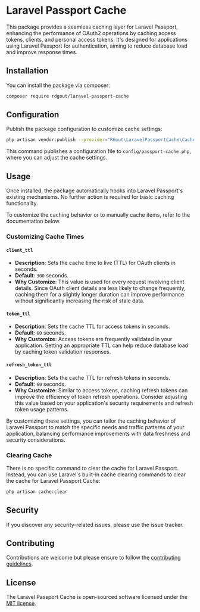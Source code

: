 # Laravel Passport Cache

This package provides a seamless caching layer for Laravel Passport, enhancing the performance of OAuth2 operations by caching access tokens, clients, and personal access tokens. It's designed for applications using Laravel Passport for authentication, aiming to reduce database load and improve response times.

## Installation

You can install the package via composer:

```bash
composer require rdgout/laravel-passport-cache
```

## Configuration

Publish the package configuration to customize cache settings:

```bash
php artisan vendor:publish --provider="RGout\LaravelPassportCache\CacheServiceProvider"
```

This command publishes a configuration file to `config/passport-cache.php`, where you can adjust the cache settings.

## Usage

Once installed, the package automatically hooks into Laravel Passport's existing mechanisms. No further action is required for basic caching functionality.

To customize the caching behavior or to manually cache items, refer to the documentation below.

### Customizing Cache Times

#### `client_ttl`

- **Description**: Sets the cache time to live (TTL) for OAuth clients in seconds.
- **Default**: `300` seconds.
- **Why Customize**: This value is used for every request involving client details. Since OAuth client details are less likely to change frequently, caching them for a slightly longer duration can improve performance without significantly increasing the risk of stale data.

#### `token_ttl`

- **Description**: Sets the cache TTL for access tokens in seconds.
- **Default**: `60` seconds.
- **Why Customize**: Access tokens are frequently validated in your application. Setting an appropriate TTL can help reduce database load by caching token validation responses.

#### `refresh_token_ttl`

- **Description**: Sets the cache TTL for refresh tokens in seconds.
- **Default**: `60` seconds.
- **Why Customize**: Similar to access tokens, caching refresh tokens can improve the efficiency of token refresh operations. Consider adjusting this value based on your application's security requirements and refresh token usage patterns.

By customizing these settings, you can tailor the caching behavior of Laravel Passport to match the specific needs and traffic patterns of your application, balancing performance improvements with data freshness and security considerations.

### Clearing Cache

There is no specific command to clear the cache for Laravel Passport.
Instead, you can use Laravel's built-in cache clearing commands to clear the cache for Laravel Passport Cache:

```bash
php artisan cache:clear
```

## Security

If you discover any security-related issues, please use the issue tracker.

## Contributing

Contributions are welcome but please ensure to follow the [contributing guidelines](CONTRIBUTING.md). 

## License

The Laravel Passport Cache is open-sourced software licensed under the [MIT license](LICENSE.md).
